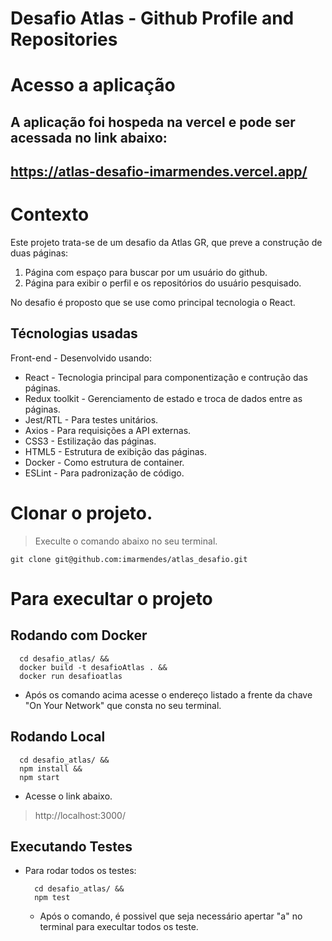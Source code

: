 # Desafio Atlas - Github Profile and Repositories

# Acesso a aplicação
## A aplicação foi hospeda na vercel e pode ser acessada no link abaixo:
## https://atlas-desafio-imarmendes.vercel.app/


#
# Contexto
Este projeto trata-se de um desafio da Atlas GR, que preve a construção de duas páginas:
  1. Página com espaço para buscar por um usuário do github.
  2. Página para exibir o perfil e os repositórios do usuário pesquisado.

No desafio é proposto que se use como principal tecnologia o React.

## Técnologias usadas

Front-end - Desenvolvido usando: 
* React - Tecnologia principal para componentização e contrução das páginas.
* Redux toolkit - Gerenciamento de estado e troca de dados entre as páginas.
* Jest/RTL - Para testes unitários. 
* Axios - Para requisições a API externas.
* CSS3 - Estilização das páginas.
* HTML5 - Estrutura de exibição das páginas.
* Docker - Como estrutura de container.
* ESLint - Para padronização de código.

# Clonar o projeto.
> Execulte o comando abaixo no seu terminal.
```
git clone git@github.com:imarmendes/atlas_desafio.git

```

# Para execultar o projeto
## Rodando com Docker
  ```
    cd desafio_atlas/ &&
    docker build -t desafioAtlas . &&
    docker run desafioatlas
  ``` 
  - Após os comando acima acesse o endereço listado a frente da chave "On Your Network" que consta no seu terminal.
## Rodando Local
  ```
    cd desafio_atlas/ &&
    npm install &&
    npm start
  ``` 
* Acesse o link abaixo.
 > http://localhost:3000/



## Executando Testes

* Para rodar todos os testes:

  ```
    cd desafio_atlas/ &&
    npm test
  ```
  - Após o comando, é possivel que seja necessário apertar "a" no terminal para execultar todos os teste.